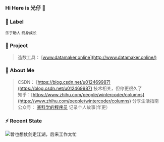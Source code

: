 ### Hi Here is 光仔 👋


### :eyes: Label

`乐于助人` `终身成长`    


### :pushpin: Project

> 造数工具： [www.datamaker.online](http://www.datamaker.online/)

### 💬 About Me

> CSDN： [https://blog.csdn.net/u012469987](https://blog.csdn.net/u012469987)  技术相关，但停更很久了   
> 知乎：[https://www.zhihu.com/people/wintercoder/columns](https://www.zhihu.com/people/wintercoder/columns) 分享生活指南     
> 公众号： [某科学的程序员](https://img-blog.csdnimg.cn/20210123120301316.png) 记录个人故事(年更）    

### ⚡ Recent State
![曾也想仗剑走江湖，后来工作太忙](https://m.yh31.com/tp/ml/202010231556190442.jpg)  



<!--
![曾也想仗剑走江湖，后来工作太忙](https://m.yh31.com/tp/ml/202010231556190442.jpg)

**wintercoder/wintercoder** is a ✨ _special_ ✨ repository because its `README.md` (this file) appears on your GitHub profile.

Here are some ideas to get you started:

- 🔭 I’m currently working on ...
- 🌱 I’m currently learning ...
- 👯 I’m looking to collaborate on ...
- 🤔 I’m looking for help with ...
- 💬 Ask me about ...
- 📫 How to reach me: ...
- 😄 Pronouns: ...
- ⚡ Fun fact: ...
### :speech_balloon: About Me
